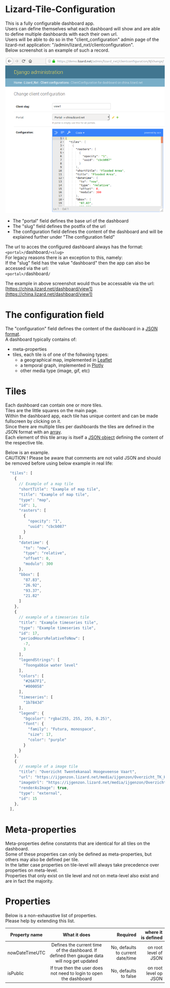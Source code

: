 Lizard-Tile-Configuration
=========================

This is a fully configurable dashboard app.  
Users can define themselves what each dashboard will show and are able to define multiple dashboards with each their own url.  
Users will be able to do so in the "client_configuration" admin page of the lizard-nxt application: "/admin/lizard_nxt/clientconfiguration".  
Below screenshot is an example of such a record.  
  
![alt text](./client_config_screenshot.png "Screenshot of client configuration record in DJANGO admin")  
  
- The "portal" field defines the base url of the dashboard  
- The "slug" field defines the postfix of the url  
- The configuration field defines the content of the dashboard and will be explained further under "The configuration field"  

The url to acces the configured dashboard always has the format:  
`<portal>/`dashboard`/<slug>`  
For legacy reasons there is an exception to this, namely:  
If the "slug" field has the value "dashboard" then the app can also be accessed via the url:  
`<portal>/`dashboard`/`  

The example in above screenshot would thus be accessable via the url:
[https://china.lizard.net/dashboard/view1](https://china.lizard.net/dashboard/view1)

The configuration field
=======================

The "configuration" field defines the content of the dashboard in a [JSON format](https://www.json.org/).  
A dashboard typically contains of: 

  
  - meta-properties
  - tiles, each tile is of one of the follwoing types:   
    - a geographical map, implemented in [Leaflet](https://leafletjs.com/)
    - a temporal graph, implemented in [Plotly](https://plot.ly/javascript/)
    - other media type (image, gif, etc)


Tiles
=====

Each dashboard can contain one or more tiles.  
Tiles are the little squares on the main page.  
Within the dashboard app, each tile has unique content and can be made fullscreen by clicking on it.  
Since there are multiple tiles per dashboards the tiles are defined in the JSON format with an [array](https://www.w3schools.com/js/js_json_arrays.asp).  
Each element of this tile array is itself a [JSON object](https://www.w3schools.com/js/js_json_objects.asp) defining the content of the respective tile.  

Below is an example.   
CAUTION ! Please be aware that comments are not valid JSON and should be removed before using below example in real life:  


``` javascript
  "tiles": [
    { 
      // Example of a map tile
      "shortTitle": "Example of map tile",
      "title": "Example of map tile",
      "type": "map",
      "id": 1,
      "rasters": [
        {
          "opacity": "1",
          "uuid": "cbcb087"
        }
      ],
      "datetime": {
        "to": "now",
        "type": "relative",
        "offset": 0,
        "modulo": 300
      },
      "bbox": [
        "87.83",
        "26.92",
        "93.37",
        "21.82"
      ]
    },
    {
      // example of a timeseries tile
      "title": "Example timeseries tile",
      "type": "Example timeseries tile",
      "id": 17,
      "periodHoursRelativeToNow": [
        -7,
        3
      ],
      "legendStrings": [
        "Toongabbie water level"
      ],
      "colors": [
        "#26A7F1",
        "#000058"
      ],
      "timeseries": [
        "1b7843d"
      ],
      "legend": {
        "bgcolor": "rgba(255, 255, 255, 0.25)",
        "font": {
          "family": "Futura, monospace",
          "size": 17,
          "color": "purple"
        }
      }
    },
    {
      // example of a image tile
      "title": "Overzicht Twentekanaal Hoogeveense Vaart",
      "url": "https://ijgenzon.lizard.net/media/ijgenzon/Overzicht_TK_HV.png",
      "imageUrl": "https://ijgenzon.lizard.net/media/ijgenzon/Overzicht_TK_HV.png",
      "renderAsImage": true,
      "type": "external",
      "id": 15
    },
  ],
```

Meta-properties
===============

Meta-properties define constatnts that are identical for all tiles on the dashboard.  
Some of these properties can only be defined as meta-properties, but others may also be defined per tile.  
In the latter case properties on tile-level will always take precedence over properties on meta-level.  
Properties that only exist on tile level and not on meta-level also exist and are in fact the majority.  

Properties
==========

Below is a non-exhaustive list of properties.  
Please help by extending this list.


| Property name | What it does | Required | where it is defined |
|----------|:-------------:|--------:|------:|
| nowDateTimeUTC |  Defines the current time of the dashboard. If defined then gaugae data will nog get updated | No, defaults to current date/time | on root level of JSON |
| isPublic | If true then the user does not need to login to open the dashboard | No, defaults to false | on root level op JSON |












